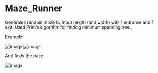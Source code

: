 # Maze_Runner
Generates random maze by input length (and width) with 1 entrance and 1 exit. Used Prim's algorithm for finding minimum spanning tree.

Example:

![image](https://user-images.githubusercontent.com/44571716/189477590-306f7fae-1fc0-4339-ad8e-ac378773aeed.png)
![image](https://user-images.githubusercontent.com/44571716/189477598-8db20eaa-931b-4cfc-a204-33ddca7caef7.png)

And finds the path:

![image](https://user-images.githubusercontent.com/44571716/189477608-2bda6b55-4b78-474e-882b-eabc9e9270ba.png)
